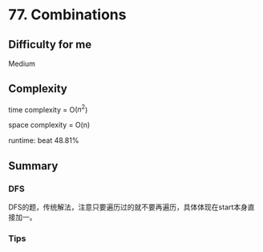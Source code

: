 # 77. Combinations
## Difficulty for me

Medium

## Complexity
time complexity = O($n^2$)

space complexity = O(n)

runtime: beat 48.81%

## Summary
### DFS

DFS的题，传统解法，注意只要遍历过的就不要再遍历，具体体现在start本身直接加一。

### Tips

